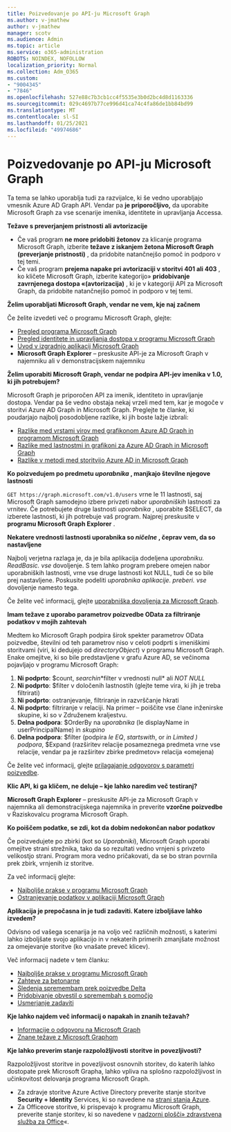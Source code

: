 ```yaml
---
title: Poizvedovanje po API-ju Microsoft Graph
ms.author: v-jmathew
author: v-jmathew
manager: scotv
ms.audience: Admin
ms.topic: article
ms.service: o365-administration
ROBOTS: NOINDEX, NOFOLLOW
localization_priority: Normal
ms.collection: Adm_O365
ms.custom:
- "9004345"
- "7846"
ms.openlocfilehash: 527e88c7b3cb1cc4f5535e3b0d2bc4d8d1163336
ms.sourcegitcommit: 029c4697b77ce996d41ca74c4fa86de1bb84bd99
ms.translationtype: MT
ms.contentlocale: sl-SI
ms.lasthandoff: 01/25/2021
ms.locfileid: "49974686"
---
```

# <a name="querying-the-microsoft-graph-api"></a>Poizvedovanje po API-ju Microsoft Graph

Ta tema se lahko uporablja tudi za razvijalce, ki še vedno uporabljajo vmesnik Azure AD Graph API. Vendar pa **je priporočljivo,** da uporabite Microsoft Graph za vse scenarije imenika, identitete in upravljanja Accessa.

**Težave s preverjanjem pristnosti ali avtorizacije**

- Če vaš program **ne more pridobiti žetonov** za klicanje programa Microsoft Graph, izberite **težave z iskanjem žetona Microsoft Graph (preverjanje pristnosti)** , da pridobite natančnejšo pomoč in podporo v tej temi.
- Če vaš program **prejema napake pri avtorizaciji v storitvi 401 ali 403** , ko kličete Microsoft Graph, izberite kategorijo» **pridobivanje zavrnjenega dostopa «(avtorizacija)** , ki je v kategoriji API za Microsoft Graph, da pridobite natančnejšo pomoč in podporo v tej temi.

**Želim uporabljati Microsoft Graph, vendar ne vem, kje naj začnem**

Če želite izvedeti več o programu Microsoft Graph, glejte:

- [Pregled programa Microsoft Graph](https://docs.microsoft.com/graph/overview)
- [Pregled identitete in upravljanja dostopa v programu Microsoft Graph](https://docs.microsoft.com/graph/azuread-identity-access-management-concept-overview)
- [Uvod v izgradnjo aplikacij Microsoft Graph](https://docs.microsoft.com/graph/)
- **Microsoft Graph Explorer** – preskusite API-je za Microsoft Graph v najemniku ali v demonstracijskem najemniku

**Želim uporabiti Microsoft Graph, vendar ne podpira API-jev imenika v 1.0, ki jih potrebujem?**

Microsoft Graph je priporočen API za imenik, identiteto in upravljanje dostopa. Vendar pa še vedno obstaja nekaj vrzeli med tem, kar je mogoče v storitvi Azure AD Graph in Microsoft Graph. Preglejte te članke, ki poudarjajo najbolj posodobljene razlike, ki jih boste lažje izbrali:

- [Razlike med vrstami virov med grafikonom Azure AD Graph in programom Microsoft Graph](https://docs.microsoft.com/graph/migrate-azure-ad-graph-resource-differences)
- [Razlike med lastnostmi in grafikoni za Azure AD Graph in Microsoft Graph](https://docs.microsoft.com/graph/migrate-azure-ad-graph-property-differences)
- [Razlike v metodi med storitvijo Azure AD in Microsoft Graph](https://docs.microsoft.com/graph/migrate-azure-ad-graph-method-differences)

**Ko poizvedujem po predmetu *uporabnika* , manjkajo številne njegove lastnosti**

`GET https://graph.microsoft.com/v1.0/users` vrne le 11 lastnosti, saj Microsoft Graph samodejno izbere privzeti nabor *uporabniških* lastnosti za vrnitev. Če potrebujete druge lastnosti *uporabnika* , uporabite $SELECT, da izberete lastnosti, ki jih potrebuje vaš program. Najprej preskusite v **programu Microsoft Graph Explorer** .

**Nekatere vrednosti lastnosti uporabnika so *ničelne* , čeprav vem, da so nastavljene**

Najbolj verjetna razlaga je, da je bila aplikacija dodeljena *uporabniku. ReadBasic. vse* dovoljenje. S tem lahko program prebere omejen nabor uporabniških lastnosti, vrne vse druge lastnosti kot NULL, tudi če so bile prej nastavljene. Poskusite podeliti *uporabnika aplikacije. preberi. vse* dovoljenje namesto tega.

Če želite več informacij, glejte [uporabniška dovoljenja za Microsoft Graph](https://docs.microsoft.com/graph/permissions-reference#user-permissions).

**Imam težave z uporabo parametrov poizvedbe OData za filtriranje podatkov v mojih zahtevah**

Medtem ko Microsoft Graph podpira širok spekter parametrov OData poizvedbe, številni od teh parametrov niso v celoti podprti s imeniškimi storitvami (viri, ki dedujejo od *directoryObject*) v programu Microsoft Graph. Enake omejitve, ki so bile predstavljene v grafu Azure AD, se večinoma pojavljajo v programu Microsoft Graph:

1. **Ni podprto**: $count, $search in *$filter v vrednosti null* ali *NOT NULL*
2. **Ni podprto**: $filter v določenih lastnostih (glejte teme vira, ki jih je treba filtrirati)
3. **Ni podprto**: ostranjevanje, filtriranje in razvrščanje hkrati
4. **Ni podprto**: filtriranje v relaciji. Na primer – poiščite vse člane inženirske skupine, ki so v Združenem kraljestvu.
5. **Delna podpora**: $OrderBy na *uporabnika* (le displayName in userPrincipalName) in *skupino*
6. **Delna podpora**: $filter (podpira *le EQ*, *startswith*, or *in Limited* *) podpora*, $Expand (razširitev relacije posameznega predmeta vrne vse relacije, vendar pa je razširitev zbirke predmetov» relacija «omejena) 

Če želite več informacij, glejte [prilagajanje odgovorov s parametri poizvedbe](https://docs.microsoft.com/graph/query-parameters).

**Klic API, ki ga kličem, ne deluje – kje lahko naredim več testiranj?**

**Microsoft Graph Explorer** – preskusite API-je za Microsoft Graph v najemnika ali demonstracijskega najemnika in preverite **vzorčne poizvedbe** v Raziskovalcu programa Microsoft Graph.

**Ko poiščem podatke, se zdi, kot da dobim nedokončan nabor podatkov**

Če poizvedujete po zbirki (kot so *Uporabniki*), Microsoft Graph uporabi omejitve strani strežnika, tako da so rezultati vedno vrnjeni s privzeto velikostjo strani. Program mora vedno pričakovati, da se bo stran povrnila prek zbirk, vrnjenih iz storitve.

Za več informacij glejte:

- [Najboljše prakse v programu Microsoft Graph](https://docs.microsoft.com/graph/best-practices-concept)
- [Ostranjevanje podatkov v aplikaciji Microsoft Graph](https://docs.microsoft.com/graph/paging)

**Aplikacija je prepočasna in je tudi zadaviti. Katere izboljšave lahko izvedem?**

Odvisno od vašega scenarija je na voljo več različnih možnosti, s katerimi lahko izboljšate svojo aplikacijo in v nekaterih primerih zmanjšate možnost za omejevanje storitve (ko vnašate preveč klicev).

Več informacij nadete v tem članku:

- [Najboljše prakse v programu Microsoft Graph](https://docs.microsoft.com/graph/best-practices-concept)
- [Zahteve za betonarne](https://docs.microsoft.com/graph/json-batching)
- [Sledenja spremembam prek poizvedbe Delta](https://docs.microsoft.com/graph/delta-query-overview)
- [Pridobivanje obvestil o spremembah s pomočjo](https://docs.microsoft.com/graph/webhooks)
- [Usmerjanje zadaviti](https://docs.microsoft.com/graph/throttling)

**Kje lahko najdem več informacij o napakah in znanih težavah?**

- [Informacije o odgovoru na Microsoft Graph](https://docs.microsoft.com/graph/errors)
- [Znane težave z Microsoft Graphom](https://docs.microsoft.com/graph/known-issues)

**Kje lahko preverim stanje razpoložljivosti storitve in povezljivosti?**

Razpoložljivost storitve in povezljivost osnovnih storitev, do katerih lahko dostopate prek Microsoft Grapha, lahko vpliva na splošno razpoložljivost in učinkovitost delovanja programa Microsoft Graph.

- Za zdravje storitve Azure Active Directory preverite stanje storitve **Security + Identity** Services, ki so navedene na [strani stanja Azure](https://azure.microsoft.com/status/).
- Za Officeove storitve, ki prispevajo k programu Microsoft Graph, preverite stanje storitev, ki so navedene v [nadzorni plošči» zdravstvena služba za Office](https://portal.office.com/adminportal/home#/servicehealth)«.
